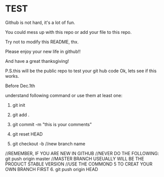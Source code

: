 TEST
====
Github is not hard, it's a lot of fun.

You could mess up with this repo or add your file to this repo.

Try not to modify this README, thx. 

Please enjoy your new life in github!! 

And have a great thanksgiving!


P.S.this will be the public repo to test your git hub code
Ok, lets see if this works. 

Before Dec.1th

understand following command or use them at least one:

1. git init

2. git add .

3. git commit -m "this is your comments"

4. git reset HEAD

5. git checkout -b //new branch name

//REMEMBER, IF YOU ARE NEW IN GITHUB
//NEVER DO THE FOLLOWING: git push origin master
//MASTER BRANCH USEUALLY WILL BE THE PRODUCT STABLE VERSION
//USE THE COMMOND 5 TO CREAT YOUR OWN BRANCH FIRST
6. git push origin HEAD 
